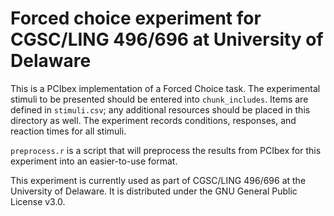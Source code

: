 # Forced choice experiment for CGSC/LING 496/696 at University of Delaware

This is a PCIbex implementation of a Forced Choice task. The experimental stimuli to be presented should be entered into `chunk_includes`. Items are defined in `stimuli.csv`; any additional resources should be placed in this directory as well. The experiment records conditions, responses, and reaction times for all stimuli.

`preprocess.r` is a script that will preprocess the results from PCIbex for this experiment into an easier-to-use format.

This experiment is currently used as part of CGSC/LING 496/696 at the University of Delaware. It is distributed under the GNU General Public License v3.0.